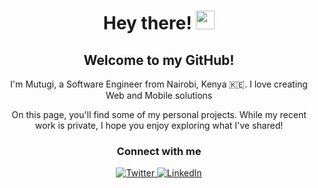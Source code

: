 <h1 align="center">Hey there! <img
    src="https://em-content.zobj.net/thumbs/160/apple/285/smiling-face-with-sunglasses_1f60e.png"
    width="30" /></h1>
<h2 align="center">Welcome to my GitHub!</h2>

<p align="center">
  I'm Mutugi, a Software Engineer from Nairobi, Kenya 🇰🇪. I love creating Web and Mobile solutions
</p>

<p align="center">
  On this page, you'll find some of my personal projects. While my recent work is private, I hope
  you enjoy exploring what I've shared!
</p>

<h3 align="center">Connect with me</h3>

<p align="center">
  <a href="https://twitter.com/mutugiriungu" target="_blank">
    <img
      src="https://img.shields.io/badge/Twitter-1DA1F2?style=for-the-badge&logo=twitter&logoColor=white"
      alt="Twitter" />
  </a>
  <a href="https://linkedin.com/in/mutugiriungu" target="_blank">
    <img
      src="https://img.shields.io/badge/LinkedIn-0077B5?style=for-the-badge&logo=linkedin&logoColor=white"
      alt="LinkedIn" />
  </a>
</p>
